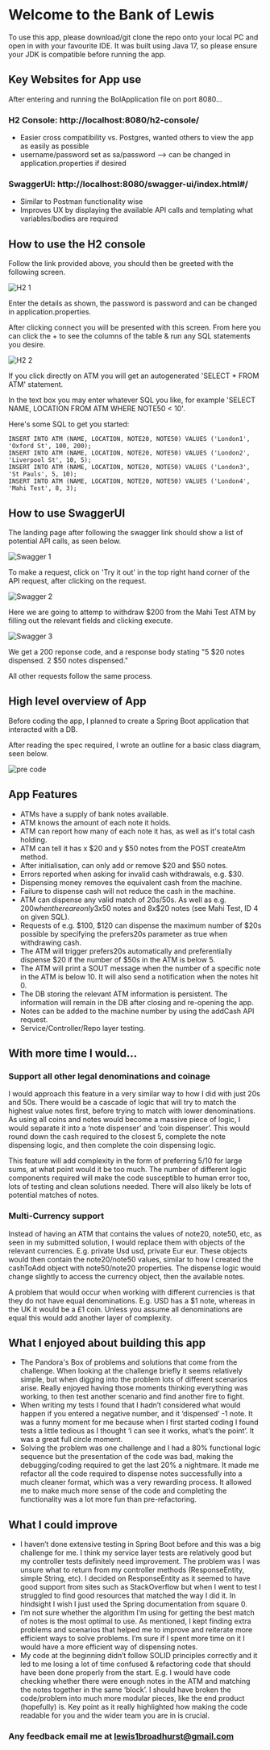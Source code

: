 # Welcome to the Bank of Lewis

To use this app, please download/git clone the repo onto your local PC and open in with your favourite IDE.
It was built using Java 17, so please ensure your JDK is compatible before running the app.

## Key Websites for App use

After entering and running the BolApplication file on port 8080...

### H2 Console: http://localhost:8080/h2-console/
- Easier cross compatibility vs. Postgres, wanted others to view the app as easily as possible
- username/password set as sa/password --> can be changed in application.properties if desired

### SwaggerUI: http://localhost:8080/swagger-ui/index.html#/
- Similar to Postman functionality wise
- Improves UX by displaying the available API calls and templating what variables/bodies are required

## How to use the H2 console

Follow the link provided above, you should then be greeted with the following screen.

![H2 1](https://user-images.githubusercontent.com/95776633/199006917-1b6d1435-36e4-4dcf-9f94-cc3b7f96ffd0.jpg)

Enter the details as shown, the password is password and can be changed in application.properties.

After clicking connect you will be presented with this screen.
From here you can click the + to see the columns of the table & run any SQL statements you desire.

![H2 2](https://user-images.githubusercontent.com/95776633/199006946-0570939f-dcd8-4ac3-887d-169a5b8b32a7.jpg)

If you click directly on ATM you will get an autogenerated 'SELECT * FROM ATM' statement.

In the text box you may enter whatever SQL you like, for example 'SELECT NAME, LOCATION FROM ATM WHERE NOTE50 < 10'.

Here's some SQL to get you started:

```
INSERT INTO ATM (NAME, LOCATION, NOTE20, NOTE50) VALUES ('London1', 'Oxford St', 100, 200);
INSERT INTO ATM (NAME, LOCATION, NOTE20, NOTE50) VALUES ('London2', 'Liverpool St', 10, 5);
INSERT INTO ATM (NAME, LOCATION, NOTE20, NOTE50) VALUES ('London3', 'St Pauls', 5, 10);
INSERT INTO ATM (NAME, LOCATION, NOTE20, NOTE50) VALUES ('London4', 'Mahi Test', 8, 3);
```

## How to use SwaggerUI

The landing page after following the swagger link should show a list of potential API calls, as seen below.

![Swagger 1](https://user-images.githubusercontent.com/95776633/199007316-dbdfe8ac-c4ea-4435-8bb3-7ed4f1a00122.png)

To make a request, click on 'Try it out' in the top right hand corner of the API request, after clicking on the request.

![Swagger 2](https://user-images.githubusercontent.com/95776633/199007655-4bf77a90-08fb-4985-a01e-c5753824a70a.png)

Here we are going to attemp to withdraw $200 from the Mahi Test ATM by filling out the relevant fields and clicking execute.

![Swagger 3](https://user-images.githubusercontent.com/95776633/199008328-d55d8547-28e7-45f2-a328-7b000ee17a5f.png)

We get a 200 reponse code, and a response body stating "5 $20 notes dispensed. 2 $50 notes dispensed."

All other requests follow the same process.

## High level overview of App

Before coding the app, I planned to create a Spring Boot application that interacted with a DB.

After reading the spec required, I wrote an outline for a basic class diagram, seen below.

![pre code](https://user-images.githubusercontent.com/95776633/199010137-11551097-33b8-43ac-9499-58d846383250.png)

## App Features
- ATMs have a supply of bank notes available.
- ATM knows the amount of each note it holds.
- ATM can report how many of each note it has, as well as it's total cash holding.
- ATM can tell it has x $20 and y $50 notes from the POST createAtm method.
- After initialisation, can only add or remove $20 and $50 notes.
- Errors reported when asking for invalid cash withdrawals, e.g. $30.
- Dispensing money removes the equivalent cash from the machine.
- Failure to dispense cash will not reduce the cash in the machine.
- ATM can dispense any valid match of $20s/$50s. As well as e.g. $200 when there are only 3x$50 notes and 8x$20 notes (see Mahi Test, ID 4 on given SQL).
- Requests of e.g. $100, $120 can dispense the maximum number of $20s possible by specifying the prefers20s parameter as true when withdrawing cash.
- The ATM will trigger prefers20s automatically and preferentially dispense $20 if the number of $50s in the ATM is below 5.
- The ATM will print a SOUT message when the number of a specific note in the ATM is below 10. It will also send a notification when the notes hit 0.
- The DB storing the relevant ATM information is persistent. The information will remain in the DB after closing and re-opening the app.
- Notes can be added to the machine number by using the addCash API request.
- Service/Controller/Repo layer testing.

## With more time I would...

### Support all other legal denominations and coinage
I would approach this feature in a very similar way to how I did with just 20s and 50s. There would be a cascade of logic that will try to match the highest value notes first, before trying to match with lower denominations. As using all coins and notes would become a massive piece of logic, I would separate it into a ‘note dispenser’ and ‘coin dispenser’. This would round down the cash required to the closest 5, complete the note dispensing logic, and then complete the coin dispensing logic.

This feature will add complexity in the form of preferring $5/$10 for large sums, at what point would it be too much. The number of different logic components required will make the code susceptible to human error too, lots of testing and clean solutions needed. There will also likely be lots of potential matches of notes.


### Multi-Currency support
Instead of having an ATM that contains the values of note20, note50, etc, as seen in my submitted solution, I would replace them with objects of the relevant currencies. E.g. private Usd usd, private Eur eur. These objects would then contain the note20/note50 values, similar to how I created the cashToAdd object with note50/note20 properties. The dispense logic would change slightly to access the currency object, then the available notes. 

A problem that would occur when working with different currencies is that they do not have equal denominations. E.g. USD has a $1 note, whereas in the UK it would be a £1 coin. Unless you assume all denominations are equal this would add another layer of complexity. 

## What I enjoyed about building this app

- The Pandora's Box of problems and solutions that come from the challenge. When looking at the challenge briefly it seems relatively simple, but when digging into the problem lots of different scenarios arise. Really enjoyed having those moments thinking everything was working, to then test another scenario and find another fire to fight.
- When writing my tests I found that I hadn’t considered what would happen if you entered a negative number, and it ‘dispensed’ -1 note. It was a funny moment for me because when I first started coding I found tests a little tedious as I thought ‘I can see it works, what’s the point’. It was a great full circle moment.
- Solving the problem was one challenge and I had a 80% functional logic sequence but the presentation of the code was bad, making the debugging/coding required to get the last 20% a nightmare. It made me refactor all the code required to dispense notes successfully into a much cleaner format, which was a very rewarding process. It allowed me to make much more sense of the code and completing the functionality was a lot more fun than pre-refactoring.

## What I could improve 

- I haven’t done extensive testing in Spring Boot before and this was a big challenge for me. I think my service layer tests are relatively good but my controller tests definitely need improvement. The problem was I was unsure what to return from my controller methods (ResponseEntity, simple String, etc). I decided on ResponseEntity as it seemed to have good support from sites such as StackOverflow but when I went to test I struggled to find good resources that matched the way I did it. In hindsight I wish I just used the Spring documentation from square 0.
- I’m not sure whether the algorithm I’m using for getting the best match of notes is the most optimal to use. As mentioned, I kept finding extra problems and scenarios that helped me to improve and reiterate more efficient ways to solve problems. I’m sure if I spent more time on it I would have a more efficient way of dispensing notes.
- My code at the beginning didn’t follow SOLID principles correctly and it led to me losing a lot of time confused & refactoring code that should have been done properly from the start. E.g. I would have code checking whether there were enough notes in the ATM and matching the notes together in the same ‘block’. I should have broken the code/problem into much more modular pieces, like the end product (hopefully) is. Key point as it really highlighted how making the code readable for you and the wider team you are in is crucial.

### Any feedback email me at lewis1broadhurst@gmail.com
